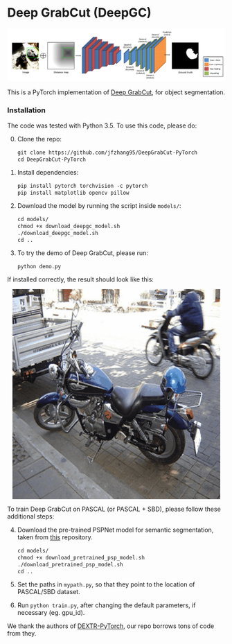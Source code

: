 # Deep GrabCut (DeepGC)

![DEXTR](doc/deepgc.png)

This is a PyTorch implementation of [Deep GrabCut](https://arxiv.org/pdf/1707.00243), for object segmentation.

### Installation
The code was tested with Python 3.5. To use this code, please do:

0. Clone the repo:
    ```Shell
    git clone https://github.com/jfzhang95/DeepGrabCut-PyTorch
    cd DeepGrabCut-PyTorch
    ```
 
1. Install dependencies:
    ```Shell
    pip install pytorch torchvision -c pytorch
    pip install matplotlib opencv pillow
    ```
  
2. Download the model by running the script inside ```models/```:
    ```Shell
    cd models/
    chmod +x download_deepgc_model.sh
    ./download_deepgc_model.sh
    cd ..
    ```

3. To try the demo of Deep GrabCut, please run:
    ```Shell
    python demo.py
    ```
If installed correctly, the result should look like this:
<p align="center"><img src="doc/demo.gif" align="center" width=480 height=auto/></p>

To train Deep GrabCut on PASCAL (or PASCAL + SBD), please follow these additional steps:

4. Download the pre-trained PSPNet model for semantic segmentation, taken from [this](https://github.com/isht7/pytorch-deeplab-resnet) repository.
    ```Shell
    cd models/
    chmod +x download_pretrained_psp_model.sh
    ./download_pretrained_psp_model.sh
    cd ..
    ```
5. Set the paths in ```mypath.py```, so that they point to the location of PASCAL/SBD dataset.

7. Run ```python train.py```, after changing the default parameters, if necessary (eg. gpu_id).


We thank the authors of [DEXTR-PyTorch](https://github.com/scaelles/DEXTR-PyTorch), our repo borrows tons of code from they.


